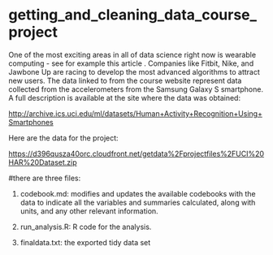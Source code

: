 # getting_and_cleaning_data_course_project

One of the most exciting areas in all of data science right now is wearable computing - see for example this article . Companies like Fitbit, Nike, and Jawbone Up are racing to develop the most advanced algorithms to attract new users. The data linked to from the course website represent data collected from the accelerometers from the Samsung Galaxy S smartphone. A full description is available at the site where the data was obtained:

http://archive.ics.uci.edu/ml/datasets/Human+Activity+Recognition+Using+Smartphones

Here are the data for the project:

https://d396qusza40orc.cloudfront.net/getdata%2Fprojectfiles%2FUCI%20HAR%20Dataset.zip


#there are three files:

1. codebook.md: modifies and updates the available codebooks with the data to indicate all the variables and summaries calculated, along with units, and any other relevant information.

2. run_analysis.R: R code for the analysis.

3. finaldata.txt: the exported tidy data set 
